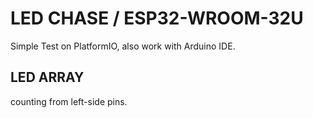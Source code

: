 LED CHASE / ESP32-WROOM-32U
============================
Simple Test on PlatformIO, also work with Arduino IDE.

## LED ARRAY 
counting from left-side pins.
